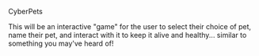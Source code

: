 CyberPets

This will be an interactive "game" for the user to select their choice of pet, name their pet, and interact with it to keep it alive and healthy... similar to something you may've heard of!
